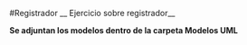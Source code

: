 #Registrador
__ Ejercicio sobre registrador__

__Se adjuntan los modelos dentro de la carpeta Modelos UML__
